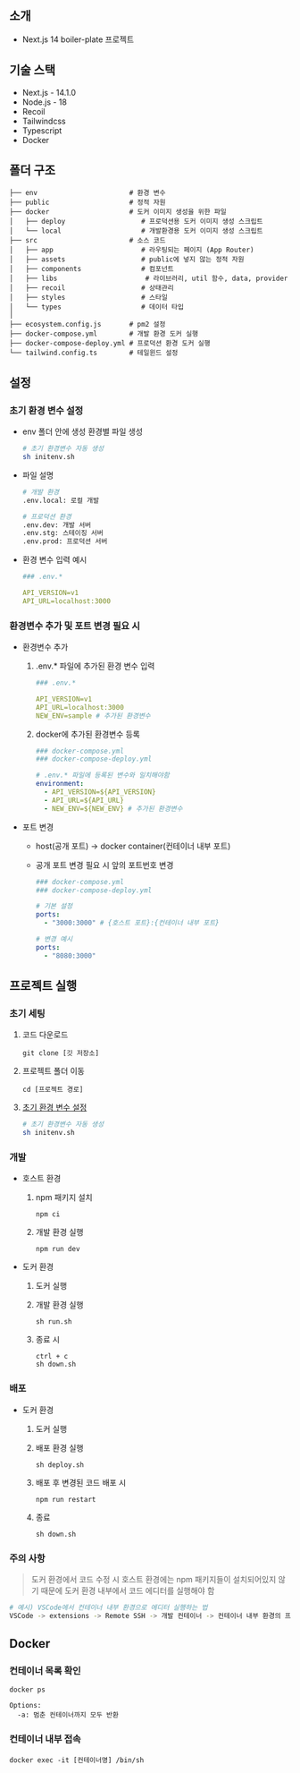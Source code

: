 ## 소개

- Next.js 14 boiler-plate 프로젝트

## 기술 스택

- Next.js - 14.1.0
- Node.js - 18
- Recoil
- Tailwindcss
- Typescript
- Docker

## 폴더 구조

```
├── env                       # 환경 변수
├── public                    # 정적 자원
├── docker                    # 도커 이미지 생성을 위한 파일
│   ├── deploy                   # 프로덕션용 도커 이미지 생성 스크립트
│   └── local                    # 개발환경용 도커 이미지 생성 스크립트
├── src                       # 소스 코드
│   ├── app                      # 라우팅되는 페이지 (App Router)
│   ├── assets                   # public에 넣지 않는 정적 자원
│   ├── components               # 컴포넌트
│   ├── libs                      # 라이브러리, util 함수, data, provider
│   ├── recoil                   # 상태관리
│   ├── styles                   # 스타일
│   └── types                    # 데이터 타입
│
├── ecosystem.config.js       # pm2 설정
├── docker-compose.yml        # 개발 환경 도커 실행
├── docker-compose-deploy.yml # 프로덕션 환경 도커 실행
└── tailwind.config.ts        # 테일윈드 설정
```

## 설정

### 초기 환경 변수 설정

- env 폴더 안에 생성 환경별 파일 생성

  ```sh
  # 초기 환경변수 자동 생성
  sh initenv.sh
  ```

- 파일 설명

  ```sh
  # 개발 환경
  .env.local: 로컬 개발

  # 프로덕션 환경
  .env.dev: 개발 서버
  .env.stg: 스테이징 서버
  .env.prod: 프로덕션 서버
  ```

- 환경 변수 입력 예시

  ```yml
  ### .env.*

  API_VERSION=v1
  API_URL=localhost:3000
  ```

### 환경변수 추가 및 포트 변경 필요 시

- 환경변수 추가

  1. .env.\* 파일에 추가된 환경 변수 입력

     ```yml
     ### .env.*

     API_VERSION=v1
     API_URL=localhost:3000
     NEW_ENV=sample # 추가된 환경변수
     ```

  2. docker에 추가된 환경변수 등록

     ```yml
     ### docker-compose.yml
     ### docker-compose-deploy.yml

     # .env.* 파일에 등록된 변수와 일치해야함
     environment:
       - API_VERSION=${API_VERSION}
       - API_URL=${API_URL}
       - NEW_ENV=${NEW_ENV} # 추가된 환경변수
     ```

- 포트 변경

  - host(공개 포트) -> docker container(컨테이너 내부 포트)
  - 공개 포트 변경 필요 시 앞의 포트번호 변경

    ```yml
    ### docker-compose.yml
    ### docker-compose-deploy.yml

    # 기본 설정
    ports:
      - "3000:3000" # {호스트 포트}:{컨테이너 내부 포트}

    # 변경 예시
    ports:
      - "8080:3000"
    ```

## 프로젝트 실행

### 초기 세팅

1. 코드 다운로드

   ```
   git clone [깃 저장소]
   ```

2. 프로젝트 폴더 이동

   ```
   cd [프로젝트 경로]
   ```

3. [초기 환경 변수 설정](#초기-환경-변수-설정)

   ```sh
   # 초기 환경변수 자동 생성
   sh initenv.sh
   ```

### 개발

- 호스트 환경

  1. npm 패키지 설치

     ```
     npm ci
     ```

  2. 개발 환경 실행

     ```
     npm run dev
     ```

- 도커 환경

  1. 도커 실행

  2. 개발 환경 실행

     ```
     sh run.sh
     ```

  3. 종료 시

     ```
     ctrl + c
     sh down.sh
     ```

### 배포

- 도커 환경

  1. 도커 실행

  2. 배포 환경 실행

     ```
     sh deploy.sh
     ```

  3. 배포 후 변경된 코드 배포 시

     ```
     npm run restart
     ```

  4. 종료

     ```
     sh down.sh
     ```

### 주의 사항

> 도커 환경에서 코드 수정 시 호스트 환경에는 npm 패키지들이 설치되어있지 않기 때문에 도커 환경 내부에서 코드 에디터를 실행해야 함

```sh
# 예시) VSCode에서 컨테이너 내부 환경으로 에디터 실행하는 법
VSCode -> extensions -> Remote SSH -> 개발 컨테이너 -> 컨테이너 내부 환경의 프로젝트 폴더 열기
```

## Docker

### 컨테이너 목록 확인

```
docker ps
```

```
Options:
  -a: 멈춘 컨테이너까지 모두 반환
```

### 컨테이너 내부 접속

```
docker exec -it [컨테이너명] /bin/sh
```
